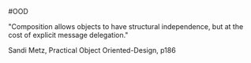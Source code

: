 #OOD 

"Composition allows objects to have structural independence, but at the cost of explicit message delegation."

Sandi Metz, Practical Object Oriented-Design, p186
